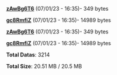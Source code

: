 [**zAwBg6T6**](/data/zAwBg6T6.txt) (07/01/23 - 16:35)- 349 bytes

[**gc8RmfiZ**](/data/gc8RmfiZ.txt) (07/01/23 - 16:35)- 14989 bytes

[**zAwBg6T6**](/data/zAwBg6T6.txt) (07/01/23 - 16:35)- 349 bytes

[**gc8RmfiZ**](/data/gc8RmfiZ.txt) (07/01/23 - 16:35)- 14989 bytes

**Total Datas**: 3214

**Total Size**: 20.51 MB / 20.5 MB